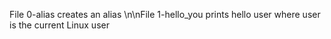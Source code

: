 File 0-alias creates an alias
\n\nFile 1-hello_you prints hello user where user is the current Linux user
